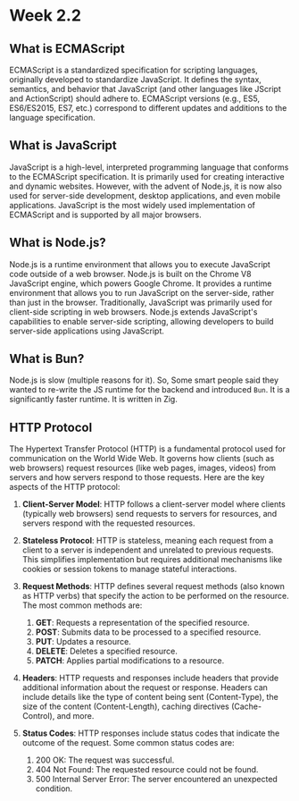 # Week 2.2

## What is ECMAScript
ECMAScript is a standardized specification for scripting languages, originally developed to standardize JavaScript. It defines the syntax, semantics, and behavior that JavaScript (and other languages like JScript and ActionScript) should adhere to. ECMAScript versions (e.g., ES5, ES6/ES2015, ES7, etc.) correspond to different updates and additions to the language specification.

## What is JavaScript
JavaScript is a high-level, interpreted programming language that conforms to the ECMAScript specification. It is primarily used for creating interactive and dynamic websites. However, with the advent of Node.js, it is now also used for server-side development, desktop applications, and even mobile applications. JavaScript is the most widely used implementation of ECMAScript and is supported by all major browsers.

## What is Node.js?
Node.js is a runtime environment that allows you to execute JavaScript code outside of a web browser. Node.js is built on the Chrome V8 JavaScript engine, which powers Google Chrome. It provides a runtime environment that allows you to run JavaScript on the server-side, rather than just in the browser. Traditionally, JavaScript was primarily used for client-side scripting in web browsers. Node.js extends JavaScript's capabilities to enable server-side scripting, allowing developers to build server-side applications using JavaScript.

## What is Bun?
Node.js is slow (multiple reasons for it). So, Some smart people said they wanted to re-write the JS runtime for the backend and introduced `Bun`. It is a significantly faster runtime. It is written in Zig.

## HTTP Protocol
The Hypertext Transfer Protocol (HTTP) is a fundamental protocol used for communication on the World Wide Web. It governs how clients (such as web browsers) request resources (like web pages, images, videos) from servers and how servers respond to those requests. Here are the key aspects of the HTTP protocol:

1. **Client-Server Model**: HTTP follows a client-server model where clients (typically web browsers) send requests to servers for resources, and servers respond with the requested resources.

2. **Stateless Protocol**: HTTP is stateless, meaning each request from a client to a server is independent and unrelated to previous requests. This simplifies implementation but requires additional mechanisms like cookies or session tokens to manage stateful interactions.

3. **Request Methods**: HTTP defines several request methods (also known as HTTP verbs) that specify the action to be performed on the resource. The most common methods are:
    1. **GET**: Requests a representation of the specified resource.
    2. **POST**: Submits data to be processed to a specified resource.
    3. **PUT**: Updates a resource.
    4. **DELETE**: Deletes a specified resource.
    5. **PATCH**: Applies partial modifications to a resource.

4. **Headers**: HTTP requests and responses include headers that provide additional information about the request or response. Headers can include details like the type of content being sent (Content-Type), the size of the content (Content-Length), caching directives (Cache-Control), and more.

5. **Status Codes**: HTTP responses include status codes that indicate the outcome of the request. Some common status codes are:

    1. 200 OK: The request was successful.
    2. 404 Not Found: The requested resource could not be found.
    3. 500 Internal Server Error: The server encountered an unexpected condition.
